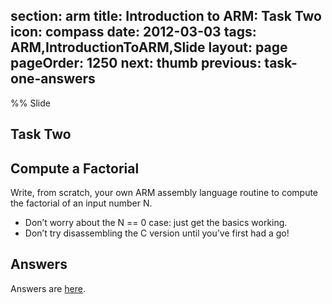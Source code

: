 section: arm
title: Introduction to ARM: Task Two
icon: compass
date: 2012-03-03
tags: ARM,IntroductionToARM,Slide
layout: page
pageOrder: 1250
next: thumb
previous: task-one-answers
----

%% Slide
  
## Task Two

## Compute a Factorial

Write, from scratch, your own ARM assembly language routine to compute the factorial of an input number N.

* Don’t worry about the N == 0 case: just get the basics working.
* Don’t try disassembling the C version until you’ve first had a go!

## Answers

Answers are [here](task-two-answers.html).
